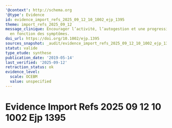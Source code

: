 ```yaml
---
'@context': http://schema.org
'@type': Evidence
id: evidence_import_refs_2025_09_12_10_1002_ejp_1395
theme: import_refs_2025_09_12
message_clinique: Encourager l’activité, l’autogestion et une progression graduée
  en fonction des symptômes.
doi_url: https://doi.org/10.1002/ejp.1395
sources_snapshot: _audit/evidence_import_refs_2025_09_12_10_1002_ejp_1395.json
statut: valide
type_etude: synthese
publication_date: '2019-05-14'
last_verified: '2025-09-12'
retraction_status: ok
evidence_level:
  scale: OCEBM
  value: unspecified
---
```

# Evidence Import Refs 2025 09 12 10 1002 Ejp 1395

